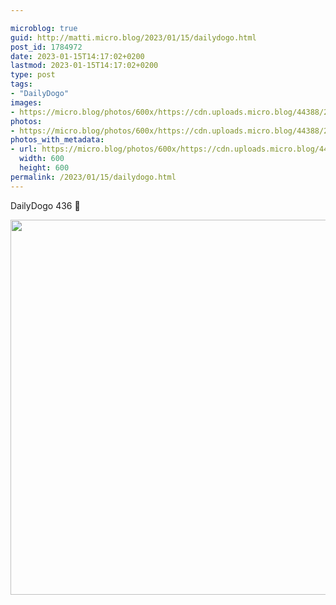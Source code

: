 ```yaml
---

microblog: true
guid: http://matti.micro.blog/2023/01/15/dailydogo.html
post_id: 1784972
date: 2023-01-15T14:17:02+0200
lastmod: 2023-01-15T14:17:02+0200
type: post
tags:
- "DailyDogo"
images:
- https://micro.blog/photos/600x/https://cdn.uploads.micro.blog/44388/2023/4b1d362f62.jpg
photos:
- https://micro.blog/photos/600x/https://cdn.uploads.micro.blog/44388/2023/4b1d362f62.jpg
photos_with_metadata:
- url: https://micro.blog/photos/600x/https://cdn.uploads.micro.blog/44388/2023/4b1d362f62.jpg
  width: 600
  height: 600
permalink: /2023/01/15/dailydogo.html
---
```

DailyDogo 436 🐶

<img src="/media/uploads/2023/4b1d362f62.jpg" width="600" height="600" alt="" />
